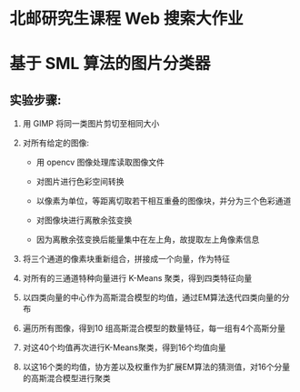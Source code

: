 # 北邮研究生课程 Web 搜索大作业
# 基于 SML 算法的图片分类器

## 实验步骤:



1. 用 GIMP 将同一类图片剪切至相同大小

2. 对所有给定的图像:

   + 用 opencv 图像处理库读取图像文件

   + 对图片进行色彩空间转换

   + 以像素为单位，等距离切取若干相互重叠的图像块，并分为三个色彩通道

   + 对图像块进行离散余弦变换

   + 因为离散余弦变换后能量集中在左上角，故提取左上角像素信息

3. 将三个通道的像素块重新组合，拼接成一个向量，作为特征 

4. 对所有的三通道特种向量进行 K-Means 聚类，得到四类特征向量



5. 以四类向量的中心作为高斯混合模型的均值，通过EM算法迭代四类向量的分布

6. 遍历所有图像，得到10 组高斯混合模型的数量特征，每一组有4个高斯分量

7. 对这40个均值再次进行K-Means聚类，得到16个均值向量

8. 以这16个类的均值，协方差以及权重作为扩展EM算法的猜测值，对16个分量的高斯混合模型进行聚类

